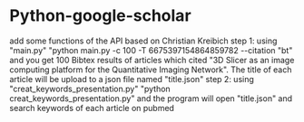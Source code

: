 # Python-google-scholar
add some functions of the API based on Christian Kreibich
step 1: using "main.py" "python main.py -c 100 -T 6675397154864859782 --citation "bt"
        and you get 100 Bibtex results of articles which cited "3D Slicer as an image computing platform for the Quantitative              Imaging Network". The title of each article will be upload to a json file named "title.json"
step 2: using "creat_keywords_presentation.py" "python creat_keywords_presentation.py" 
        and the program will open "title.json" and search keywords of each article on pubmed
